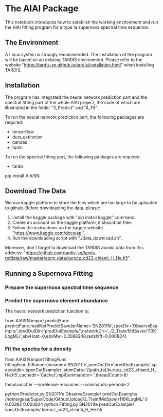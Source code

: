 # The AIAI Package

This notebook introduces how to establish the working environment and run the AIAI fitting program for a type Ia supernova spectral time sequence. 

## The Environment

A Linux system is strongly recommended. The installation of the program will be based on an existing TARDIS environment. Please refer to the website "https://tardis-sn.github.io/tardis/installation.html" when installing TARDIS. 

## Installation

The program has integrated the neural network prediction part and the spectral fitting part of the whole AIAI project, the code of which are illustrated in the folder "3_Predict" and "4_Fit". 

To run the neural network prediction part, the following packages are required: 

- tensorflow
- dust_extinction
- pandas
- tqdm

To run the spectral fitting part, the following packages are required: 

- tardis 

pip install AIAISN

## Download The Data

We use kaggle platform to store the files which are too large to be uploaded to github. Before downloading the data, please: 

1. Install the kaggle package with "pip install kaggle" command. 
2. Create an account on the kaggle platform, it should be free. 
3. Follow the instructions on the kaggle website "https://www.kaggle.com/docs/api". 
4. Run the downloading script with "./data_download.sh". 

Moreover, don't forget to download the TARDIS atomic data from this address: "https://github.com/tardis-sn/tardis-refdata/raw/master/atom_data/kurucz_cd23_chianti_H_He.h5". 


## Running a Supernova Fitting

### Prepare the supernova spectral time sequence



### Predict the supernova element abundance

The neural network prediction function is: 

from AIAISN import predictFunc
predictFunc.readNetPredictSave(snName='SN2011fe',specDir='ObserveExample/',predOutDir='predOutExample/',networkDir='../2_Train/MdSaver/110KLogML/',ebvHost=0,ebvMw=0.0088248,redshift=0.000804)



### Fit the spectra for a density

from AIAISN import fittingFunc
fittingFunc.fitRunner(snname='SN2011fe',predOutDir='predOutExample/',specoutdir='specOutExample/',atomData='/[path_to]/kurucz_cd23_chianti_H_He.h5',cachedir='Cache/',mpiCommandor='',threadCount=8)


tamulauncher --norelease-resources --commands-pernode 2 








python Predictor.py SN2011fe ObserveExample/ predOutExample/ /home/gesa/SuperCode/GithubUpload/2_Train/MdSaver/110KLogML/ 0 0.00882 0.000804
python Fitting.py SN2011fe predOutExample/ specOutExample/ kurucz_cd23_chianti_H_He.h5


